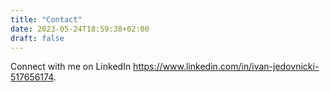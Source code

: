 ```yaml
---
title: "Contact"
date: 2023-05-24T18:59:38+02:00
draft: false
---
```


Connect with me on LinkedIn https://www.linkedin.com/in/ivan-jedovnicki-517656174.
